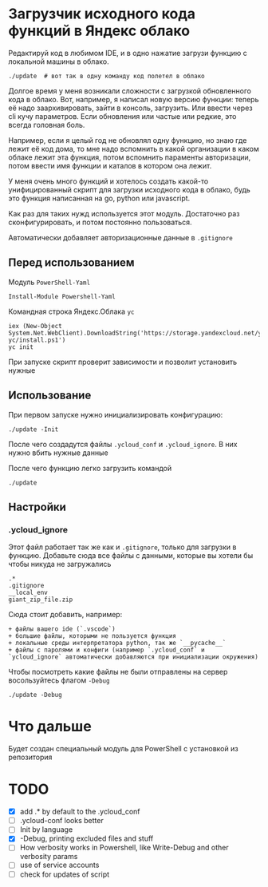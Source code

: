 # Загрузчик исходного кода функций в Яндекс облако

Редактируй код в любимом IDE, и в одно нажатие загрузи  функцию с локальной машины в облако. 

    ./update  # вот так в одну команду код полетел в облако

Долгое время у меня возникали сложности с загрузкой обновленного кода в облако. Вот, например, я написал новую версию функции: теперь её надо заархивировать, зайти в консоль, загрузить. Или ввести через cli кучу параметров. Если обновления или частые или редкие, это всегда головная боль.


Например, если я целый год не обновлял одну функцию, но знаю где лежит её код дома, то мне надо вспомнить в какой организации в каком облаке лежит эта функция, потом вспомнить параменты авторизации, потом ввести имя функции и каталов в котором она лежит. 

У меня очень много функций и хотелось создать какой-то унифицированный скрипт для загрузки исходного кода в облако, будь это функция написанная на go, python или javascript.

Как раз для таких нужд используется этот модуль. Достаточно раз сконфигурировать, и потом постоянно пользоваться.

Автоматически добавляет авторизационные данные в `.gitignore`

## Перед использованием

Модуль `PowerShell-Yaml`

    Install-Module Powershell-Yaml

Командная строка Яндекс.Облака `yc`

    iex (New-Object System.Net.WebClient).DownloadString('https://storage.yandexcloud.net/yandexcloud-yc/install.ps1')
    yc init

При запуске скрипт проверит зависимости и позволит установить нужные

## Использование

При первом запуске нужно инициализировать конфигурацию:

    ./update -Init

После чего создадутся файлы `.ycloud_conf` и `.ycloud_ignore`. В них нужно вбить нужные данные

После чего функцию легко загрузить командой

    ./update

## Настройки

### .ycloud_ignore

Этот файл работает так же как и `.gitignore`, только для загрузки в функцию. Добавьте сюда все файлы с данными, которые вы хотели бы чтобы никуда не загружались

    .*
    .gitignore
    __local_env
    giant_zip_file.zip

Сюда стоит добавить, например:

    + файлы вашего ide (`.vscode`)
    + большие файлы, которыми не пользуется функция
    + локальные среды интерпретатора python, так же `__pycache__`
    + файлы с паролями и конфиги (например `.ycloud_conf` и `ycloud_ignore` автоматически добавляются при инициализации окружения)

Чтобы посмотреть какие файлы не были отправлены на сервер восользуйтесь флагом `-Debug`

    ./update -Debug

# Что дальше
Будет создан специальный модуль для PowerShell c установкой из репозитория

# TODO

+ [x] add .* by default to the .ycloud_conf
+ [ ] .ycloud-conf looks better
+ [ ] Init by language
+ [x] -Debug, printing excluded files and stuff
+ [ ] How verbosity works in Powershell, like Write-Debug and other verbosity params
+ [ ] use of service accounts
+ [ ] check for updates of script